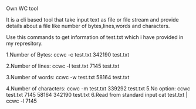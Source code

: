 Own WC tool

It is a cli based tool that take input text as file or file stream and provide details about a file like number of bytes,lines,words and characters.

Use this commands to get information of test.txt which i have provided in my represitory.

1.Number of Bytes:
  ccwc -c test.txt
  342190 test.txt

2.Number of lines:
  ccwc -l test.txt
  7145 test.txt

3.Number of words:
  ccwc -w test.txt
  58164 test.txt

4.Number of characters:
  ccwc -m test.txt
  339292 test.txt
5.No option:
  ccwc test.txt
  7145   58164  342190 test.txt
6.Read from standard input
  cat test.txt | ccwc -l
  7145
